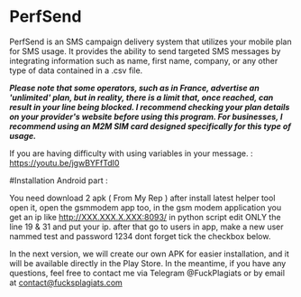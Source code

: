 # PerfSend
PerfSend is an SMS campaign delivery system that utilizes your mobile plan for SMS usage. It provides the ability to send targeted SMS messages by integrating information such as name, first name, company, or any other type of data contained in a .csv file.

***Please note that some operators, such as in France, advertise an 'unlimited' plan, but in reality, there is a limit that, once reached, can result in your line being blocked. I recommend checking your plan details on your provider's website before using this program. For businesses, I recommend using an M2M SIM card designed specifically for this type of usage.***

If you are having difficulty with using variables in your message. : https://youtu.be/jgwBYFfTdI0

#Installation Android part : 

You need download 2 apk ( From My Rep )
after install latest helper tool open it, open the gsmmodem app too, in the gsm modem application you get an ip like http://XXX.XXX.X.XXX:8093/ in python script edit ONLY the line 19 & 31 and put your ip. after that go to users in app, make a new user nammed test and password 1234 dont forget tick the checkbox below.

In the next version, we will create our own APK for easier installation, and it will be available directly in the Play Store. In the meantime, if you have any questions, feel free to contact me via Telegram @FuckPlagiats or by email at contact@fucksplagiats.com
